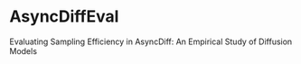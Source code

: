 # AsyncDiffEval
Evaluating Sampling Efficiency in AsyncDiff: An Empirical Study of Diffusion Models
